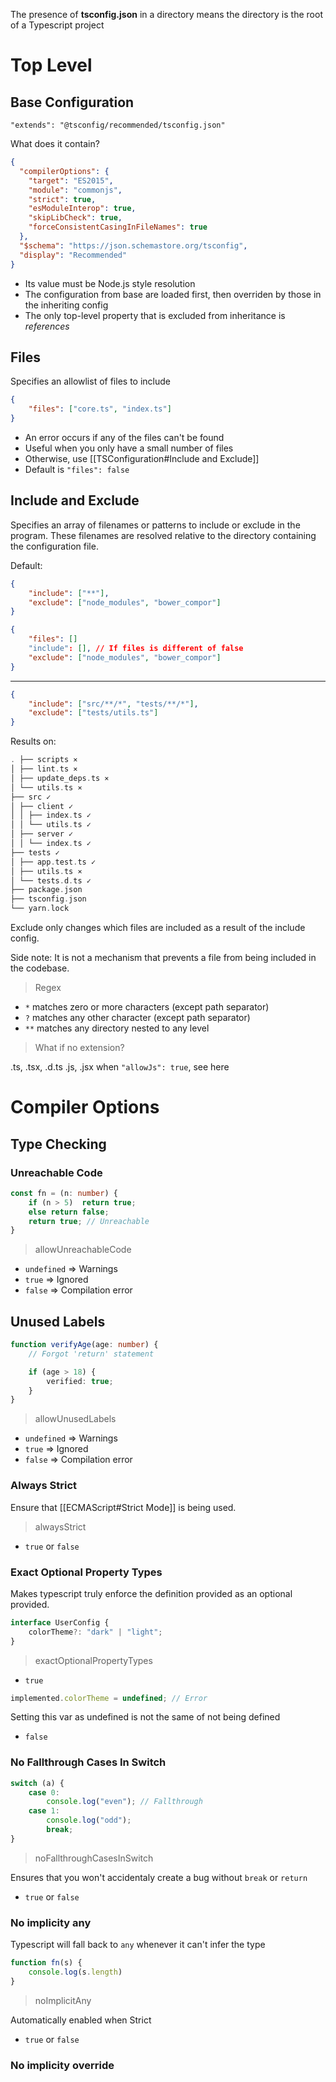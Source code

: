 The presence of **tsconfig.json** in a directory means the directory is the root of a Typescript project

# Top Level

## Base Configuration

`"extends": "@tsconfig/recommended/tsconfig.json"`

What does it contain?
```json
{
  "compilerOptions": {
    "target": "ES2015",
    "module": "commonjs",
    "strict": true,
    "esModuleInterop": true,
    "skipLibCheck": true,
    "forceConsistentCasingInFileNames": true
  },
  "$schema": "https://json.schemastore.org/tsconfig",
  "display": "Recommended"
}
```

* Its value must be Node.js style resolution
* The configuration from base are loaded first, then overriden by those in the inheriting config
* The only top-level property that is excluded from inheritance is *references*

## Files

Specifies an allowlist of files to include

```json
{
	"files": ["core.ts", "index.ts"]
}
```

- An error occurs if any of the files can't be found
- Useful when you only have a small number of files
- Otherwise, use [[TSConfiguration#Include and Exclude]]
- Default is `"files": false`

## Include and Exclude

Specifies an array of filenames or patterns to include or exclude in  the program. These filenames are resolved relative to the directory containing the configuration file.

Default:

```json
{
	"include": ["**"],
	"exclude": ["node_modules", "bower_compor"]
}
```

```json
{
	"files": []
	"include": [], // If files is different of false
	"exclude": ["node_modules", "bower_compor"]
}
```
---

```json
{
	"include": ["src/**/*", "tests/**/*"],
	"exclude": ["tests/utils.ts"]
}
```

Results on:

```c
. ├── scripts ⨯ 
│ ├── lint.ts ⨯ 
│ ├── update_deps.ts ⨯ 
│ └── utils.ts ⨯ 
├── src ✓ 
│ ├── client ✓ 
│ │ ├── index.ts ✓ 
│ │ └── utils.ts ✓ 
│ ├── server ✓ 
│ │ └── index.ts ✓ 
├── tests ✓ 
│ ├── app.test.ts ✓ 
│ ├── utils.ts ⨯ 
│ └── tests.d.ts ✓ 
├── package.json 
├── tsconfig.json 
└── yarn.lock
```

Exclude only changes which files are included as a result of the include config.

Side note: It is not a mechanism that prevents a file from being included in the codebase.

>Regex
- `*` matches zero or more characters (except path separator)
- `?` matches any other character (except path separator)
- `**` matches any directory nested to any level

>What if no extension?

.ts, .tsx, .d.ts
.js, .jsx when `"allowJs": true`, see here


# Compiler Options

## Type Checking

### Unreachable Code

```ts
const fn = (n: number) {
	if (n > 5)  return true;
	else return false;
	return true; // Unreachable
}
```

>allowUnreachableCode

- `undefined` => Warnings
- `true` => Ignored
- `false` => Compilation error

## Unused Labels

```ts
function verifyAge(age: number) {
	// Forgot 'return' statement

	if (age > 18) {
		verified: true;
	}
}
```

>allowUnusedLabels

- `undefined` => Warnings
- `true` => Ignored
- `false` => Compilation error

### Always Strict

Ensure that [[ECMAScript#Strict Mode]] is being used. 

>alwaysStrict

- `true` or `false`

### Exact Optional Property Types

Makes typescript truly enforce the definition provided as an optional provided.

```ts
interface UserConfig {
	colorTheme?: "dark" | "light";
}
```

>exactOptionalPropertyTypes

- `true`

```ts
implemented.colorTheme = undefined; // Error
```

Setting this var as undefined is not the same of not being defined

- `false`

### No Fallthrough Cases In Switch

```ts
switch (a) {  
	case 0:  
		console.log("even"); // Fallthrough
	case 1:  
		console.log("odd");  
		break;  
}   
```

>noFallthroughCasesInSwitch

Ensures that you won't accidentaly create a bug without `break` or `return`

- `true` or `false`

### No implicity any

Typescript will fall back to `any` whenever it can't infer the type

```ts
function fn(s) {
	console.log(s.length)
}
```

>noImplicitAny

Automatically enabled when Strict 

- `true` or `false`

### No implicity override

